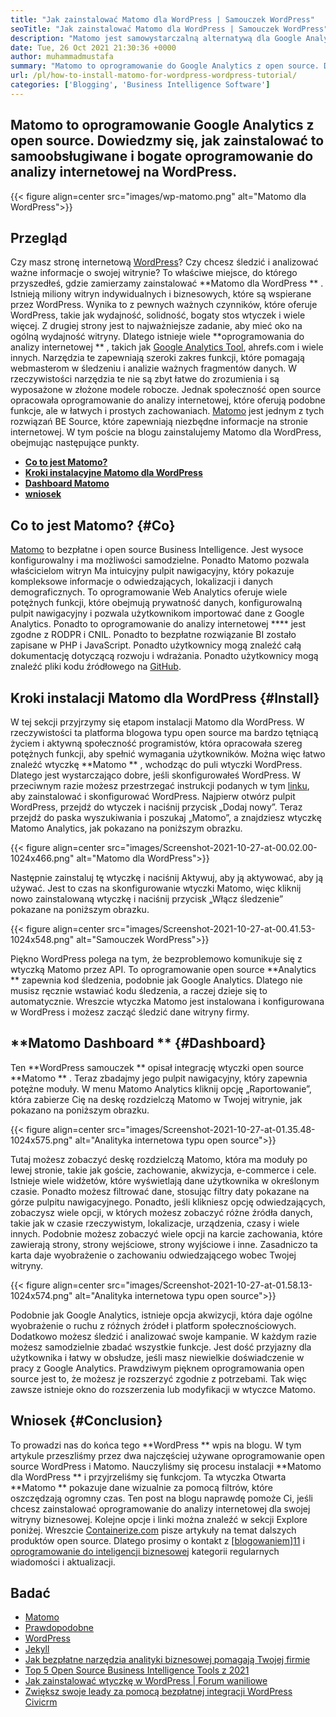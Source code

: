 ```yaml
---
title: "Jak zainstalować Matomo dla WordPress | Samouczek WordPress" 
seoTitle: "Jak zainstalować Matomo dla WordPress | Samouczek WordPress" 
description: "Matomo jest samowystarczalną alternatywą dla Google Analytics. Dowiedzmy się, jak zainstalować to bogate oprogramowanie do analizy internetowej w WordPress." 
date: Tue, 26 Oct 2021 21:30:36 +0000
author: muhammadmustafa
summary: "Matomo to oprogramowanie do Google Analytics z open source. Dowiedzmy się, jak zainstalować to samoobsługiwane i bogate oprogramowanie do analizy internetowej na WordPress." 
url: /pl/how-to-install-matomo-for-wordpress-wordpress-tutorial/
categories: ['Blogging', 'Business Intelligence Software']
---
```


## Matomo to oprogramowanie Google Analytics z open source. Dowiedzmy się, jak zainstalować to samoobsługiwane i bogate oprogramowanie do analizy internetowej na WordPress.

{{< figure align=center src="images/wp-matomo.png" alt="Matomo dla WordPress">}}


## Przegląd
Czy masz stronę internetową [WordPress][1]? Czy chcesz śledzić i analizować ważne informacje o swojej witrynie? To właściwe miejsce, do którego przyszedłeś, gdzie zamierzamy zainstalować  **Matomo dla WordPress ** . Istnieją miliony witryn indywidualnych i biznesowych, które są wspierane przez WordPress. Wynika to z pewnych ważnych czynników, które oferuje WordPress, takie jak wydajność, solidność, bogaty stos wtyczek i wiele więcej. Z drugiej strony jest to najważniejsze zadanie, aby mieć oko na ogólną wydajność witryny. Dlatego istnieje wiele  **oprogramowania do analizy internetowej ** , takich jak [Google Analytics Tool][2], ahrefs.com i wiele innych. Narzędzia te zapewniają szeroki zakres funkcji, które pomagają webmasterom w śledzeniu i analizie ważnych fragmentów danych. W rzeczywistości narzędzia te nie są zbyt łatwe do zrozumienia i są wyposażone w złożone modele robocze.
Jednak społeczność open source opracowała oprogramowanie do analizy internetowej, które oferują podobne funkcje, ale w łatwych i prostych zachowaniach. [Matomo][3] jest jednym z tych rozwiązań BE Source, które zapewniają niezbędne informacje na stronie internetowej. W tym poście na blogu zainstalujemy Matomo dla WordPress, obejmując następujące punkty.
  * **[Co to jest Matomo?][4]**
  * **[Kroki instalacyjne Matomo dla WordPress][5]**
  * **[Dashboard Matomo][6]**
  * **[wniosek][7]**

## Co to jest Matomo?   {#Co}
[Matomo][3] to bezpłatne i open source Business Intelligence. Jest wysoce konfigurowalny i ma możliwości samodzielne. Ponadto Matomo pozwala właścicielom witryn Ma intuicyjny pulpit nawigacyjny, który pokazuje kompleksowe informacje o odwiedzających, lokalizacji i danych demograficznych. To oprogramowanie Web Analytics oferuje wiele potężnych funkcji, które obejmują prywatność danych, konfigurowalną pulpit nawigacyjny i pozwala użytkownikom importować dane z Google Analytics. Ponadto to oprogramowanie do analizy internetowej  ****  jest zgodne z RODPR i CNIL. Ponadto to bezpłatne rozwiązanie BI zostało zapisane w PHP i JavaScript. Ponadto użytkownicy mogą znaleźć całą dokumentację dotyczącą rozwoju i wdrażania. Ponadto użytkownicy mogą znaleźć pliki kodu źródłowego na [GitHub][8].

## Kroki instalacji Matomo dla WordPress   {#Install}
W tej sekcji przyjrzymy się etapom instalacji Matomo dla WordPress. W rzeczywistości ta platforma blogowa typu open source ma bardzo tętniącą życiem i aktywną społeczność programistów, która opracowała szereg potężnych funkcji, aby spełnić wymagania użytkowników. Można więc łatwo znaleźć wtyczkę  **Matomo ** , wchodząc do puli wtyczki WordPress. Dlatego jest wystarczająco dobre, jeśli skonfigurowałeś WordPress. W przeciwnym razie możesz przestrzegać instrukcji podanych w tym [linku][1], aby zainstalować i skonfigurować WordPress. Najpierw otwórz pulpit WordPress, przejdź do wtyczek i naciśnij przycisk „Dodaj nowy”.
Teraz przejdź do paska wyszukiwania i poszukaj „Matomo”, a znajdziesz wtyczkę Matomo Analytics, jak pokazano na poniższym obrazku.

{{< figure align=center src="images/Screenshot-2021-10-27-at-00.02.00-1024x466.png" alt="Matomo dla WordPress">}}

Następnie zainstaluj tę wtyczkę i naciśnij Aktywuj, aby ją aktywować, aby ją używać. Jest to czas na skonfigurowanie wtyczki Matomo, więc kliknij nowo zainstalowaną wtyczkę i naciśnij przycisk „Włącz śledzenie” pokazane na poniższym obrazku.

{{< figure align=center src="images/Screenshot-2021-10-27-at-00.41.53-1024x548.png" alt="Samouczek WordPress">}}

Piękno WordPress polega na tym, że bezproblemowo komunikuje się z wtyczką Matomo przez API. To oprogramowanie open source  **Analytics **  zapewnia kod śledzenia, podobnie jak Google Analytics. Dlatego nie musisz ręcznie wstawiać kodu śledzenia, a raczej dzieje się to automatycznie. Wreszcie wtyczka Matomo jest instalowana i konfigurowana w WordPress i możesz zacząć śledzić dane witryny firmy.

## **Matomo Dashboard ** {#Dashboard}
Ten  **WordPress samouczek **  opisał integrację wtyczki open source  **Matomo ** . Teraz zbadajmy jego pulpit nawigacyjny, który zapewnia potężne moduły. W menu Matomo Analytics kliknij opcję „Raportowanie”, która zabierze Cię na deskę rozdzielczą Matomo w Twojej witrynie, jak pokazano na poniższym obrazku.

{{< figure align=center src="images/Screenshot-2021-10-27-at-01.35.48-1024x575.png" alt="Analityka internetowa typu open source">}}

Tutaj możesz zobaczyć deskę rozdzielczą Matomo, która ma moduły po lewej stronie, takie jak goście, zachowanie, akwizycja, e-commerce i cele. Istnieje wiele widżetów, które wyświetlają dane użytkownika w określonym czasie. Ponadto możesz filtrować dane, stosując filtry daty pokazane na górze pulpitu nawigacyjnego. Ponadto, jeśli klikniesz opcję odwiedzających, zobaczysz wiele opcji, w których możesz zobaczyć różne źródła danych, takie jak w czasie rzeczywistym, lokalizacje, urządzenia, czasy i wiele innych. Podobnie możesz zobaczyć wiele opcji na karcie zachowania, które zawierają strony, strony wejściowe, strony wyjściowe i inne. Zasadniczo ta karta daje wyobrażenie o zachowaniu odwiedzającego wobec Twojej witryny.

{{< figure align=center src="images/Screenshot-2021-10-27-at-01.58.13-1024x574.png" alt="Analityka internetowa typu open source">}}

Podobnie jak Google Analytics, istnieje opcja akwizycji, która daje ogólne wyobrażenie o ruchu z różnych źródeł i platform społecznościowych. Dodatkowo możesz śledzić i analizować swoje kampanie. W każdym razie możesz samodzielnie zbadać wszystkie funkcje. Jest dość przyjazny dla użytkownika i łatwy w obsłudze, jeśli masz niewielkie doświadczenie w pracy z Google Analytics. Prawdziwym pięknem oprogramowania open source jest to, że możesz je rozszerzyć zgodnie z potrzebami. Tak więc zawsze istnieje okno do rozszerzenia lub modyfikacji w wtyczce Matomo.

## Wniosek   {#Conclusion}
To prowadzi nas do końca tego  **WordPress **  wpis na blogu. W tym artykule przeszliśmy przez dwa najczęściej używane oprogramowanie open source WordPress i Matomo. Nauczyliśmy się procesu instalacji  **Matomo dla WordPress **  i przyjrzeliśmy się funkcjom. Ta wtyczka Otwarta  **Matomo **  pokazuje dane wizualnie za pomocą filtrów, które oszczędzają ogromny czas. Ten post na blogu naprawdę pomoże Ci, jeśli chcesz zainstalować oprogramowanie do analizy internetowej dla swojej witryny biznesowej. Kolejne opcje i linki można znaleźć w sekcji Explore poniżej.
Wreszcie [Containerize.com][9] pisze artykuły na temat dalszych produktów open source. Dlatego prosimy o kontakt z [[blogowaniem][10]][11] i [oprogramowanie do inteligencji biznesowej][12] kategorii regularnych wiadomości i aktualizacji.

## Badać
  * [Matomo][3]
  * [Prawdopodobne][13]
  * [WordPress][1]
  * [Jekyll][14]
  * [Jak bezpłatne narzędzia analityki biznesowej pomagają Twojej firmie][15]
  * [Top 5 Open Source Business Intelligence Tools z 2021][16]
  * [Jak zainstalować wtyczkę w WordPress | Forum waniliowe][17]
  * [Zwiększ swoje leady za pomocą bezpłatnej integracji WordPress Civicrm][18]

  
[1]: https://products.containerize.com/blogging/wordpress/
[2]: https://analytics.google.com/analytics/web/
[3]: https://products.containerize.com/business-intelligence/matomo
[4]: #What
[5]: #install
[6]: #dashboard
[7]: #Conclusion
[8]: https://github.com/matomo-org/matomo
[9]: https://www.containerize.com/
[10]: https://products.containerize.com/blogging/
[11]: https://products.containerize.com/healthcare-technologies/
[12]: https://products.containerize.com/business-intelligence/
[13]: https://products.containerize.com/business-intelligence/plausible
[14]: https://products.containerize.com/blogging/jekyll/
[15]: https://blog.containerize.com/2021/03/12/how-free-business-analytics-tools-assist-your-business/
[16]: https://blog.containerize.com/business-intelligence-software/top-5-open-source-business-intelligence-solutions-of-2021/
[17]: https://blog.containerize.com/blogging/how-to-a-install-plugin-in-wordpress-vanilla-forum/
[18]: https://blog.containerize.com/blogging/civicrm-wordpress-integration-wordpress-tutorial/
